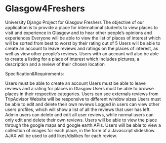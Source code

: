 # Glasgow4Freshers
University Django Project for Glasgow Freshers
The objective of our application is to provide a place for international students to view places to visit and experience in Glasgow and to hear other people’s opinions and experiences
Everyone will be able to view the list of places of interest which will be sorted from best to worst by their rating out of 5
Users will be able to create an account to leave reviews and ratings on the places of interest, as well as view other people’s reviews.
Users with an account will also be able to create a listing for a place of interest which includes pictures, a description and a review of their chosen location

Specification&Requirements:

Users must be able to create an account
Users must be able to leave reviews and a rating for places in Glasgow
Users must be able to browse places in their respective categories.
Users can see externals reviews from TripAdvisor
Website will be responsive to different window sizes
Users must be able to edit and delete their own reviews
Logged in users can view other users profiles, which will show a list of all the reviews that user has left. 
Admin users can delete and edit all user reviews, while normal users can only edit and delete their own reviews.
Users will be able to view the place through the google maps and google earth APIs.
Users will be able to view a collection of images for each place, in the form of a Javascript slideshow. 
AJAX will be used to add likes/dislikes for each review.
